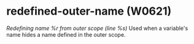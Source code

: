 # redefined-outer-name (W0621)
*Redefining name %r from outer scope (line %s)* Used when a variable's
name hides a name defined in the outer scope.
